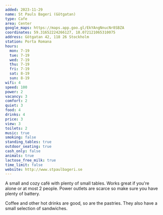```yaml
---
added: 2023-11-29
name: St Pauls Bageri (Götgatan)
type: Cafe
area: Center
google_maps: https://maps.app.goo.gl/EkYAngNnucNr8SBZA
coordinates: 59.31652224266127, 18.072121065310075
address: Götgatan 42, 118 26 Stockholm
station: Porta Romana
hours:
  mon: 7-19
  tue: 7-19
  wed: 7-19
  thu: 7-19
  fri: 7-19
  sat: 8-19
  sun: 8-19
wifi: 4
speed: 100
power: 2
vacancy: 3
comfort: 2
quiet: 3
food: 4
drinks: 4
price: 3
view: 3
toilets: 2
music: true
smoking: false
standing_tables: true
outdoor_seating: true
cash_only: false
animals: true
lactose_free_milk: true
time_limit: false
website: http://www.stpaulbageri.se
---
```


A small and cozy café with plenty of small tables. Works great if you're alone or at most 2 people. Power outlets are scarce so make sure you have plenty of battery.

Coffee and other hot drinks are good, so are the pastries. They also have a small selection of sandwiches.
